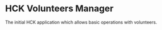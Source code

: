# HCK Volunteers Manager


The initial HCK application which allows basic operations with volunteers.
